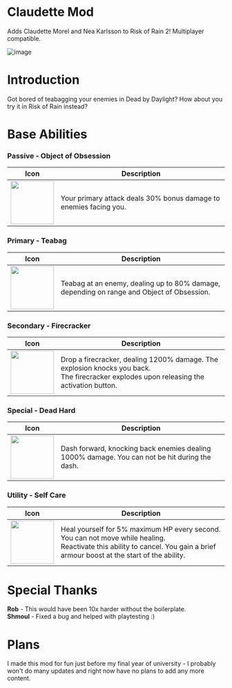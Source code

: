 # Claudette Mod
Adds Claudette Morel and Nea Karlsson to Risk of Rain 2! Multiplayer compatible.

![image](https://i.imgur.com/3ZraorO.png)

# Introduction
Got bored of teabagging your enemies in Dead by Daylight? How about you try it in Risk of Rain instead? 

# Base Abilities
### Passive - Object of Obsession
<table>
<thead>
  <tr>
    <th>Icon</th>
    <th>Description</th>
  </tr>
</thead>
<tbody>
   <td><img src="https://i.imgur.com/z37UpVs.png" width="100" height="100"></td>
   <td>Your primary attack deals 30% bonus damage to enemies facing you.</td>
</table>

### Primary - Teabag
<table>
<thead>
  <tr>
    <th>Icon</th>
    <th>Description</th>
  </tr>
</thead>
<tbody>
   <td><img src="https://i.imgur.com/5AGrwoo.png" width="100" height="100"></td>
   <td>Teabag at an enemy, dealing up to 80% damage, depending on range and Object of Obsession.</td>
</table>

### Secondary - Firecracker
<table>
<thead>
  <tr>
    <th>Icon</th>
    <th>Description</th>
  </tr>
</thead>
<tbody>
   <td><img src="https://i.imgur.com/9bCckNV.png" width="100" height="100"></td>
   <td>Drop a firecracker, dealing 1200% damage. The explosion knocks you back. <br>The firecracker explodes upon releasing the activation button.</td>
</table>

### Special - Dead Hard
<table>
<thead>
  <tr>
    <th>Icon</th>
    <th>Description</th>
  </tr>
</thead>
<tbody>
   <td><img src="https://i.imgur.com/Y0aGTqo.png" width="100" height="100"></td>
   <td>Dash forward, knocking back enemies dealing 1000% damage. You can not be hit during the dash.</td>
</table>

### Utility - Self Care
<table>
<thead>
  <tr>
    <th>Icon</th>
    <th>Description</th>
  </tr>
</thead>
<tbody>
   <td><img src="https://i.imgur.com/1NCfTR9.png" width="100" height="100"></td>
   <td>Heal yourself for 5% maximum HP every second. You can not move while healing. <br>Reactivate this ability to cancel. You gain a brief armour boost at the start of the ability.</td>
</table>

# Special Thanks
**Rob** - This would have been 10x harder without the boilerplate. <br>
**Shmoul** - Fixed a bug and helped with playtesting :)

# Plans
I made this mod for fun just before my final year of university - I probably won't do many updates and right now have no plans to add any more content.
